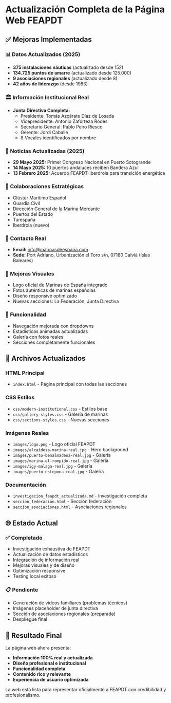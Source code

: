 # Actualización Completa de la Página Web FEAPDT

## ✅ Mejoras Implementadas

### **📊 Datos Actualizados (2025)**
- **375 instalaciones náuticas** (actualizado desde 152)
- **134.725 puntos de amarre** (actualizado desde 125.000)
- **9 asociaciones regionales** (actualizado desde 8)
- **42 años de liderazgo** (desde 1983)

### **🏛️ Información Institucional Real**
- **Junta Directiva Completa:**
  - Presidente: Tomás Azcárate Díaz de Losada
  - Vicepresidente: Antonio Zaforteza Rodes
  - Secretario General: Pablo Peiro Riesco
  - Gerente: Jordi Caballé
  - 8 Vocales identificados por nombre

### **📰 Noticias Actualizadas (2025)**
- **29 Mayo 2025:** Primer Congreso Nacional en Puerto Sotogrande
- **14 Mayo 2025:** 10 puertos andaluces reciben Bandera Azul
- **13 Febrero 2025:** Acuerdo FEAPDT-Iberdrola para transición energética

### **🏢 Colaboraciones Estratégicas**
- Clúster Marítimo Español
- Guardia Civil
- Dirección General de la Marina Mercante
- Puertos del Estado
- Turespaña
- Iberdrola (nuevo)

### **📍 Contacto Real**
- **Email:** info@marinasdeespana.com
- **Sede:** Port Adriano, Urbanización el Toro s/n, 07180 Calvià (Islas Baleares)

### **🎨 Mejoras Visuales**
- Logo oficial de Marinas de España integrado
- Fotos auténticas de marinas españolas
- Diseño responsive optimizado
- Nuevas secciones: La Federación, Junta Directiva

### **📱 Funcionalidad**
- Navegación mejorada con dropdowns
- Estadísticas animadas actualizadas
- Galería con fotos reales
- Secciones completamente funcionales

## 🔧 Archivos Actualizados

### **HTML Principal**
- `index.html` - Página principal con todas las secciones

### **CSS Estilos**
- `css/modern-institutional.css` - Estilos base
- `css/gallery-styles.css` - Galería de marinas
- `css/sections-styles.css` - Nuevas secciones

### **Imágenes Reales**
- `images/logo.png` - Logo oficial FEAPDT
- `images/alcaidesa-marina-real.jpg` - Hero background
- `images/puerto-benalmadena-real.jpg` - Galería
- `images/marina-el-rompido-real.jpg` - Galería
- `images/igy-malaga-real.jpg` - Galería
- `images/puerto-estepona-real.jpg` - Galería

### **Documentación**
- `investigacion_feapdt_actualizada.md` - Investigación completa
- `seccion_federacion.html` - Sección federación
- `seccion_asociaciones.html` - Asociaciones regionales

## 🌐 Estado Actual

### **✅ Completado**
- Investigación exhaustiva de FEAPDT
- Actualización de datos estadísticos
- Integración de información real
- Mejoras visuales y de diseño
- Optimización responsive
- Testing local exitoso

### **📋 Pendiente**
- Generación de videos familiares (problemas técnicos)
- Imágenes placeholder de junta directiva
- Sección de asociaciones regionales (preparada)
- Despliegue final

## 🎯 Resultado Final

La página web ahora presenta:
- **Información 100% real y actualizada**
- **Diseño profesional e institucional**
- **Funcionalidad completa**
- **Contenido rico y relevante**
- **Experiencia de usuario optimizada**

La web está lista para representar oficialmente a FEAPDT con credibilidad y profesionalismo.

